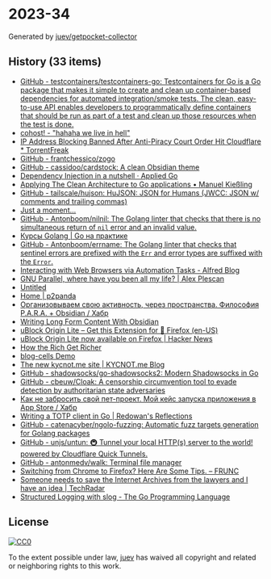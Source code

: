 # 2023-34

Generated by [juev/getpocket-collector](https://github.com/juev/getpocket-collector)

## History (33 items)

- [GitHub - testcontainers/testcontainers-go: Testcontainers for Go is a Go package that makes it simple to create and clean up container-based dependencies for automated integration/smoke tests. The clean, easy-to-use API enables developers to programmatically define containers that should be run as part of a test and clean up those resources when the test is done.](https://github.com/testcontainers/testcontainers-go)
- [cohost! - "hahaha we live in hell"](https://cohost.org/cathoderaydude/post/2521077-hahaha-we-live-in-he)
- [IP Address Blocking Banned After Anti-Piracy Court Order Hit Cloudflare * TorrentFreak](https://torrentfreak.com/ip-address-blocking-banned-after-anti-piracy-court-order-hit-cloudflare-230811/)
- [GitHub - frantchessico/zogo](https://github.com/frantchessico/zogo)
- [GitHub - cassidoo/cardstock: A clean Obsidian theme](https://github.com/cassidoo/cardstock)
- [Dependency Injection in a nutshell · Applied Go](https://appliedgo.net/di/)
- [Applying The Clean Architecture to Go applications • Manuel Kießling](https://manuel.kiessling.net/2012/09/28/applying-the-clean-architecture-to-go-applications/)
- [GitHub - tailscale/hujson: HuJSON: JSON for Humans (JWCC: JSON w/ comments and trailing commas)](https://github.com/tailscale/hujson)
- [Just a moment...](https://news.snbc13.com/kris-nova-hachyderm-github-engineer-died-in-a-climbing-accident-death-obituary)
- [GitHub - Antonboom/nilnil: The Golang linter that checks that there is no simultaneous return of `nil` error and an invalid value.](https://github.com/Antonboom/nilnil)
- [Курсы Golang | Go на практике](https://www.golang-courses.ru/)
- [GitHub - Antonboom/errname: The Golang linter that checks that sentinel errors are prefixed with the `Err` and error types are suffixed with the `Error`.](https://github.com/Antonboom/errname)
- [Interacting with Web Browsers via Automation Tasks - Alfred Blog](https://www.alfredapp.com/blog/guides-and-tutorials/interacting-with-web-browsers-via-automation-tasks/)
- [GNU Parallel, where have you been all my life? | Alex Plescan](https://alexplescan.com/posts/2023/08/20/gnu-parallel/)
- [Untitled](https://torrents-csv.ml)
- [Home | p2panda](https://p2panda.org)
- [Организовываем свою активность, через пространства. Философия P.A.R.A. + Obsidian / Хабр](https://habr.com/ru/articles/755982/)
- [Writing Long Form Content With Obsidian](https://www.eleanorkonik.com/writing-long-form-content/)
- [uBlock Origin Lite – Get this Extension for 🦊 Firefox (en-US)](https://addons.mozilla.org/en-US/firefox/addon/ublock-origin-lite/)
- [uBlock Origin Lite now available on Firefox | Hacker News](https://news.ycombinator.com/item?id=37215557)
- [How the Rich Get Richer](https://www.imf.org/en/Blogs/Articles/2020/11/30/how-the-rich-get-richer)
- [blog-cells Demo](https://rameshvarun.github.io/blog-cells/)
- [The new kycnot.me site | KYCNOT.me Blog](https://blog.kycnot.me/p/new-kycnot)
- [GitHub - shadowsocks/go-shadowsocks2: Modern Shadowsocks in Go](https://github.com/shadowsocks/go-shadowsocks2)
- [GitHub - cbeuw/Cloak: A censorship circumvention tool to evade detection by authoritarian state adversaries](https://github.com/cbeuw/Cloak)
- [Как не забросить свой пет-проект. Мой кейс запуска приложения в App Store / Хабр](https://habr.com/ru/articles/755992/)
- [Writing a TOTP client in Go | Redowan's Reflections](https://rednafi.com/go/totp_client/)
- [GitHub - catenacyber/ngolo-fuzzing: Automatic fuzz targets generation for Golang packages](https://github.com/catenacyber/ngolo-fuzzing)
- [GitHub - unjs/untun: 🚇 Tunnel your local HTTP(s) server to the world! powered by Cloudflare Quick Tunnels.](https://github.com/unjs/untun)
- [GitHub - antonmedv/walk: Terminal file manager](https://github.com/antonmedv/walk)
- [Switching from Chrome to Firefox? Here Are Some Tips. – FRUNC](https://frunc.de/how-to/chrome-to-firefox-tips/)
- [Someone needs to save the Internet Archives from the lawyers and I have an idea | TechRadar](https://www.techradar.com/computing/websites-apps/someone-needs-to-save-the-internet-archives-from-the-lawyers-and-i-have-an-idea)
- [Structured Logging with slog - The Go Programming Language](https://go.dev/blog/slog)

## License

[![CC0](https://mirrors.creativecommons.org/presskit/buttons/88x31/svg/cc-zero.svg)](https://creativecommons.org/publicdomain/zero/1.0/)

To the extent possible under law, [juev](https://github.com/juev) has waived all copyright and related or neighboring rights to this work.
